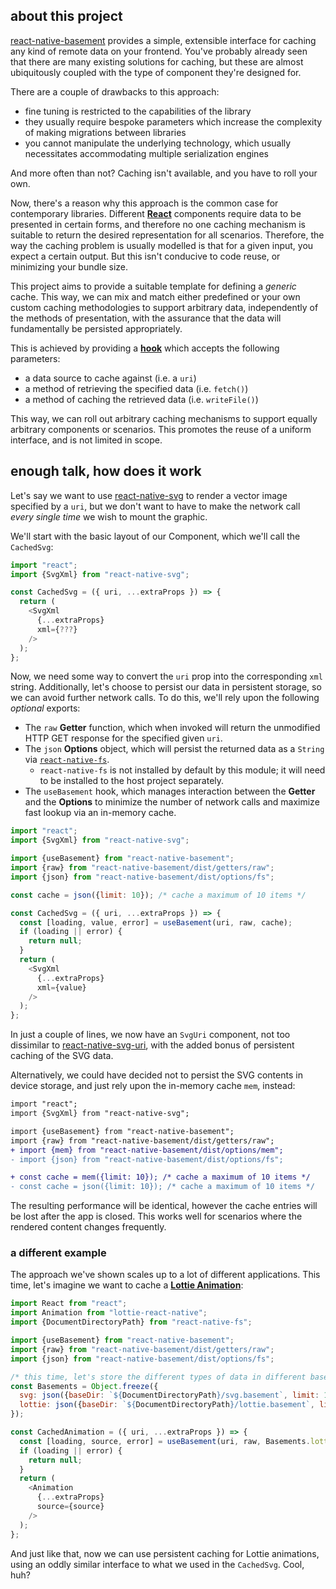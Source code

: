 ## about this project

[react-native-basement](https://github.com/cawfree/react-native-basement) provides a simple, extensible interface for caching any kind of remote data on your frontend. You've probably already seen that there are many existing solutions for caching, but these are almost ubiquitously coupled with the type of component they're designed for. 

There are a couple of drawbacks to this approach:

  - fine tuning is restricted to the capabilities of the library
  - they usually require bespoke parameters which increase the complexity of making migrations between libraries
  - you cannot manipulate the underlying technology, which usually necessitates accommodating multiple serialization engines

And more often than not? Caching isn't available, and you have to roll your own.

Now, there's a reason why this approach is the common case for contemporary libraries. Different [**React**](https://reactjs.org/) components require data to be presented in certain forms, and therefore no one caching mechanism is suitable to return the desired representation for all scenarios. Therefore, the way the caching problem is usually modelled is that for a given input, you expect a certain output. But this isn't conducive to code reuse, or minimizing your bundle size.

This project aims to provide a suitable template for defining a _generic_ cache. This way, we can mix and match either predefined or your own custom caching methodologies to support arbitrary data, independently of the methods of presentation, with the assurance that the data will fundamentally be persisted appropriately.

This is achieved by providing a [**hook**](https://reactjs.org/docs/hooks-intro.html) which accepts the following parameters:

  - a data source to cache against (i.e. a `uri`)
  - a method of retrieving the specified data (i.e. `fetch()`)
  - a method of caching the retrieved data (i.e. `writeFile()`)

This way, we can roll out arbitrary caching mechanisms to support equally arbitrary components or scenarios. This promotes the reuse of a uniform interface, and is not limited in scope.

## enough talk, how does it work

Let's say we want to use [react-native-svg](https://github.com/react-native-community/react-native-svg) to render a vector image specified by a `uri`, but we don't want to have to make the network call _every single time_ we wish to mount the graphic. 

We'll start with the basic layout of our Component, which we'll call the `CachedSvg`:

```javascript
import "react";
import {SvgXml} from "react-native-svg";

const CachedSvg = ({ uri, ...extraProps }) => {
  return (
    <SvgXml
      {...extraProps}
      xml={???}
    />
  );
};
```

Now, we need some way to convert the `uri` prop into the corresponding `xml` string. Additionally, let's choose to persist our data in persistent storage, so we can avoid further network calls. To do this, we'll rely upon the following _optional_ exports:

  - The `raw` **Getter** function, which when invoked will return the unmodified HTTP GET response for the specified given `uri`.
  - The `json` **Options** object, which will persist the returned data as a `String` via [`react-native-fs`]().
    - `react-native-fs` is not installed by default by this module; it will need to be installed to the host project separately.
  - The `useBasement` hook, which manages interaction between the **Getter** and the **Options** to minimize the number of network calls and maximize fast lookup via an in-memory cache.

```javascript
import "react";
import {SvgXml} from "react-native-svg";

import {useBasement} from "react-native-basement";
import {raw} from "react-native-basement/dist/getters/raw";
import {json} from "react-native-basement/dist/options/fs";

const cache = json({limit: 10}); /* cache a maximum of 10 items */

const CachedSvg = ({ uri, ...extraProps }) => {
  const [loading, value, error] = useBasement(uri, raw, cache);
  if (loading || error) {
    return null;
  }
  return (
    <SvgXml
      {...extraProps}
      xml={value}
    />
  );
};
```

In just a couple of lines, we now have an `SvgUri` component, not too dissimilar to [react-native-svg-uri](https://github.com/vault-development/react-native-svg-uri), with the added bonus of persistent caching of the SVG data.

Alternatively, we could have decided not to persist the SVG contents in device storage, and just rely upon the in-memory cache `mem`, instead:

```diff
import "react";
import {SvgXml} from "react-native-svg";

import {useBasement} from "react-native-basement";
import {raw} from "react-native-basement/dist/getters/raw";
+ import {mem} from "react-native-basement/dist/options/mem";
- import {json} from "react-native-basement/dist/options/fs";

+ const cache = mem({limit: 10}); /* cache a maximum of 10 items */
- const cache = json({limit: 10}); /* cache a maximum of 10 items */
```

The resulting performance will be identical, however the cache entries will be lost after the app is closed. This works well for scenarios where the rendered content changes frequently.

### a different example

The approach we've shown scales up to a lot of different applications. This time, let's imagine we want to cache a [**Lottie Animation**](https://github.com/react-native-community/lottie-react-native):

```javascript
import React from "react";
import Animation from "lottie-react-native";
import {DocumentDirectoryPath} from "react-native-fs";

import {useBasement} from "react-native-basement";
import {raw} from "react-native-basement/dist/getters/raw";
import {json} from "react-native-basement/dist/options/fs";

/* this time, let's store the different types of data in different basements so we can apply alternate caching mechanisms  */
const Basements = Object.freeze({
  svg: json({baseDir: `${DocumentDirectoryPath}/svg.basement`, limit: 10}),
  lottie: json({baseDir: `${DocumentDirectoryPath}/lottie.basement`, limit: 10}),
});

const CachedAnimation = ({ uri, ...extraProps }) => {
  const [loading, source, error] = useBasement(uri, raw, Basements.lottie);
  if (loading || error) {
    return null;
  }
  return (
    <Animation
      {...extraProps}
      source={source}
    />
  );
};
```

And just like that, now we can use persistent caching for Lottie animations, using an oddly similar interface to what we used in the `CachedSvg`.  Cool, huh?
